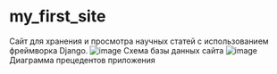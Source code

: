 # my_first_site
 Сайт для хранения и просмотра научных статей с использованием фреймворка Django.
![image](https://user-images.githubusercontent.com/84621065/226356233-0da464d1-f5cc-40cb-a11b-076768fa1209.png)
 Схема базы данных сайта
![image](https://user-images.githubusercontent.com/84621065/226356575-17a5cd92-7fa7-4456-a6fb-46032768ef6d.png)
Диаграмма прецедентов приложения
